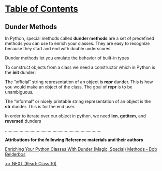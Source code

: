 # [Table of Contents](https://wondwosentsige.github.io/code-401-reading-notes/Home)

## Dunder Methods

In Python, special methods called __dunder methods__ are a set of predefined methods you can use to enrich your classes. They are easy to recognize because they start and end with double underscores.

Dunder methods let you emulate the behavior of built-in types

To construct objects from a class we need a constructor which in Python is the __init__ dunder:

The “official” string representation of an object is __repr__ dunder. This is how you would make an object of the class. The goal of __repr__ is to be unambiguous.

The “informal” or nicely printable string representation of an object is the __str__ dunder. This is for the end user.

In order to iterate over our object in python, we need __len__, __getitem__, and __reversed__ dunders



















...............................................................................

__Attributions for the following Reference materials and their authors__

[Enriching Your Python Classes With Dunder (Magic, Special) Methods - Bob Belderbos](https://dbader.org/blog/python-dunder-methods)


[>> NEXT (Read: Class 10)](https://wondwosentsige.github.io/code-401-reading-note/class-10)

